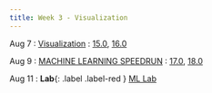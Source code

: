 ```yaml
---
title: Week 3 - Visualization
---
```


Aug 7
: [Visualization](https://drive.google.com/drive/folders/1sgfmWkngF3hpdOlNtKLmSlorU6Zzo0U0)
  : [15.0](https://inferentialthinking.com/chapters/15/Prediction.html), [16.0](https://inferentialthinking.com/chapters/16/Inference_for_Regression.html)

Aug 9
: [MACHINE LEARNING SPEEDRUN](https://drive.google.com/drive/folders/1sgfmWkngF3hpdOlNtKLmSlorU6Zzo0U0)
  : [17.0](https://inferentialthinking.com/chapters/17/Classification.html), [18.0](https://inferentialthinking.com/chapters/18/Updating_Predictions.html)

Aug 11
: **Lab**{: .label .label-red } [ML Lab](#)

